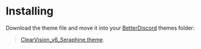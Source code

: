 # Installing
Download the theme file and move it into your [BetterDiscord](https://betterdiscord.net/) themes folder:

> [ClearVision_v6_Seraphine.theme](https://github.com/icebolt9000/Seraphine-League-ClearVision-v6/archive/main.zip).
